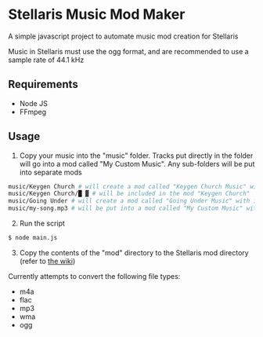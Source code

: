 # Stellaris Music Mod Maker

A simple javascript project to automate music mod creation for Stellaris

Music in Stellaris must use the ogg format, and are recommended to use a sample rate of 44.1 kHz

## Requirements

* Node JS
* FFmpeg

## Usage

1. Copy your music into the "music" folder. Tracks put directly in the folder will go into a mod called "My Custom Music". Any sub-folders will be put into separate mods
``` bash
music/Keygen Church # will create a mod called "Keygen Church Music" with id "keygen-church-music"
music/Keygen Church/█ ▓ # will be included in the mod "Keygen Church"
music/Going Under # will create a mod called "Going Under Music" with id "going-under-music"
music/my-song.mp3 # will be put into a mod called "My Custom Music" with id "my-custom-music"
```
2. Run the script
```bash
$ node main.js
```
3. Copy the contents of the "mod" directory to the Stellaris mod directory (refer to [the wiki](https://stellaris.paradoxwikis.com/Modding#Mod_folder_location))

Currently attempts to convert the following file types:

* m4a
* flac
* mp3
* wma
* ogg

